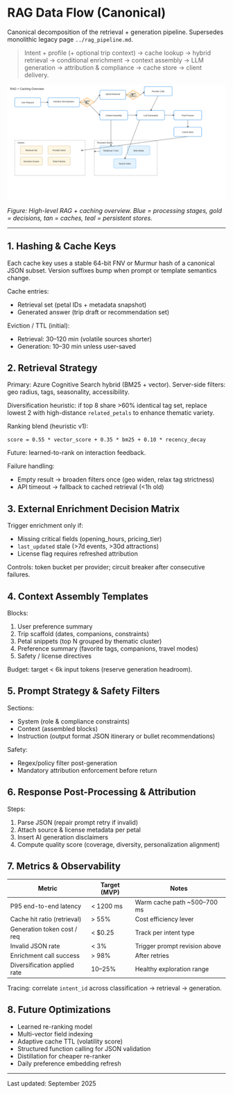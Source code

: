 # RAG Data Flow (Canonical)

Canonical decomposition of the retrieval + generation pipeline. Supersedes monolithic legacy page `../rag_pipeline.md`.

> Intent + profile (+ optional trip context) → cache lookup → hybrid retrieval → conditional enrichment → context assembly → LLM generation → attribution & compliance → cache store → client delivery.

![RAG pipeline flow](../images/rag_pipeline.svg)

*Figure: High-level RAG + caching overview. Blue = processing stages, gold = decisions, tan = caches, teal = persistent stores.*

---
## 1. Hashing & Cache Keys

Each cache key uses a stable 64-bit FNV or Murmur hash of a canonical JSON subset. Version suffixes bump when prompt or template semantics change.

Cache entries:
- Retrieval set (petal IDs + metadata snapshot)
- Generated answer (trip draft or recommendation set)

Eviction / TTL (initial):
- Retrieval: 30–120 min (volatile sources shorter)
- Generation: 10–30 min unless user-saved

## 2. Retrieval Strategy

Primary: Azure Cognitive Search hybrid (BM25 + vector). Server-side filters: geo radius, tags, seasonality, accessibility.

Diversification heuristic: if top 8 share >60% identical tag set, replace lowest 2 with high-distance `related_petals` to enhance thematic variety.

Ranking blend (heuristic v1):
```text
score = 0.55 * vector_score + 0.35 * bm25 + 0.10 * recency_decay
```
Future: learned-to-rank on interaction feedback.

Failure handling:
- Empty result → broaden filters once (geo widen, relax tag strictness)
- API timeout → fallback to cached retrieval (<1h old)

## 3. External Enrichment Decision Matrix

Trigger enrichment only if:
- Missing critical fields (opening_hours, pricing_tier)
- `last_updated` stale (>7d events, >30d attractions)
- License flag requires refreshed attribution

Controls: token bucket per provider; circuit breaker after consecutive failures.

## 4. Context Assembly Templates

Blocks:
1. User preference summary
2. Trip scaffold (dates, companions, constraints)
3. Petal snippets (top N grouped by thematic cluster)
4. Preference summary (favorite tags, companions, travel modes)
5. Safety / license directives

Budget: target < 6k input tokens (reserve generation headroom).

## 5. Prompt Strategy & Safety Filters

Sections:
- System (role & compliance constraints)
- Context (assembled blocks)
- Instruction (output format JSON itinerary or bullet recommendations)

Safety:
- Regex/policy filter post-generation
- Mandatory attribution enforcement before return

## 6. Response Post-Processing & Attribution

Steps:
1. Parse JSON (repair prompt retry if invalid)
2. Attach source & license metadata per petal
3. Insert AI generation disclaimers
4. Compute quality score (coverage, diversity, personalization alignment)

## 7. Metrics & Observability

| Metric | Target (MVP) | Notes |
|--------|--------------|-------|
| P95 end-to-end latency | < 1200 ms | Warm cache path ~500–700 ms |
| Cache hit ratio (retrieval) | > 55% | Cost efficiency lever |
| Generation token cost / req | < $0.25 | Track per intent type |
| Invalid JSON rate | < 3% | Trigger prompt revision above |
| Enrichment call success | > 98% | After retries |
| Diversification applied rate | 10–25% | Healthy exploration range |

Tracing: correlate `intent_id` across classification → retrieval → generation.

## 8. Future Optimizations

- Learned re-ranking model
- Multi-vector field indexing
- Adaptive cache TTL (volatility score)
- Structured function calling for JSON validation
- Distillation for cheaper re-ranker
- Daily preference embedding refresh

---
Last updated: September 2025
